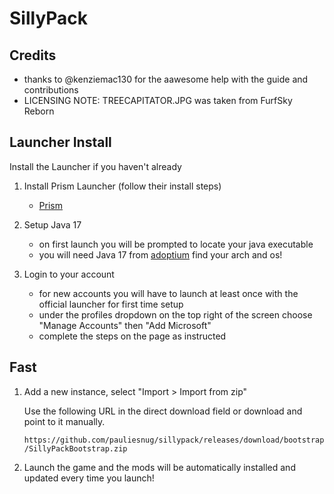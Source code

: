 # SillyPack

## Credits

- thanks to @kenziemac130 for the aawesome help with the guide and contributions
- LICENSING NOTE: TREECAPITATOR.JPG was taken from FurfSky Reborn

## Launcher Install

Install the Launcher if you haven't already

1. Install Prism Launcher (follow their install steps)
    - [Prism](https://prismlauncher.org/)

2. Setup Java 17
    - on first launch you will be prompted to locate your java executable
    - you will need Java 17 from [adoptium](https://adoptium.net/temurin/releases/?version=17) find your arch and os!

3. Login to your account
    - for new accounts you will have to launch at least once with the official launcher for first time setup
    - under the profiles dropdown on the top right of the screen choose "Manage Accounts" then "Add Microsoft"
    - complete the steps on the page as instructed

## Fast

1. Add a new instance, select "Import > Import from zip"

    Use the following URL in the direct download field or download and point to it manually.

    `https://github.com/pauliesnug/sillypack/releases/download/bootstrap/SillyPackBootstrap.zip`

2. Launch the game and the mods will be automatically installed and updated every time you launch!
